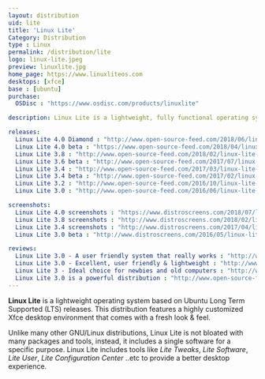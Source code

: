 ```yaml
---
layout: distribution
uid: lite
title: 'Linux Lite'
Category: Distribution
type : Linux
permalink: /distribution/lite
logo: linux-lite.jpeg
preview: linuxlite.jpg
home_page: https://www.linuxliteos.com
desktops: [xfce]
base : [ubuntu]
purchase:
  OSDisc : "https://www.osdisc.com/products/linuxlite"

description: Linux Lite is a lightweight, fully functional operating system built on top of Ubuntu. It includes a good collection of applications to serve your day to day needs.

releases:
  Linux Lite 4.0 Diamond : "http://www.open-source-feed.com/2018/06/linux-lite-40-diamond-released-with.html"
  Linux Lite 4.0 beta : "https://www.open-source-feed.com/2018/04/linux-lite-40-beta-released-with-new.html"
  Linux Lite 3.8 : "http://www.open-source-feed.com/2018/02/linux-lite-38-released-based-on-ubuntu.html"
  Linux Lite 3.6 beta : "http://www.open-source-feed.com/2017/07/linux-lite-36-beta-announced-with.html"
  Linux Lite 3.4 : "http://www.open-source-feed.com/2017/03/linux-lite-34-released-with-easily.html"
  Linux Lite 3.4 beta : "http://www.open-source-feed.com/2017/02/linux-lite-34-beta-released-based-on.html"
  Linux Lite 3.2 : "http://www.open-source-feed.com/2016/10/linux-lite-32-released-includes.html"
  Linux Lite 3.0 : "http://www.open-source-feed.com/2016/06/linux-lite-30-final-released-with-new.html"

screenshots:
  Linux Lite 4.0 screenshots : "https://www.distroscreens.com/2018/07/linux-lite-40-diamond-screenshots.html"
  Linux Lite 3.8 screenshots : "http://www.distroscreens.com/2018/02/linux-lite-38-final-screenshots.html"
  Linux Lite 3.4 screenshots : "http://www.distroscreens.com/2017/04/linux-lite-34-screenshots.html"
  Linux Lite 3.0 beta : "http://www.distroscreens.com/2016/05/linux-lite-30-beta-screenshots.html"

reviews:
  Linux Lite 3.0 - A user friendly system that really works : "http://www.open-source-feed.com/2016/09/linux-lite-30-user-friendly-system-that.html"
  Linux Lite 3.0 - Excellent, user friendly & lightweight : "http://www.open-source-feed.com/2016/07/linux-lite-30-excellent-user-friendly.html"
  Linux Lite 3 - Ideal choice for newbies and old computers : "http://www.open-source-feed.com/2016/07/linux-lite-3-ideal-choice-for-newbies.html"
  Linux Lite 3.0 is a powerful distribution : "http://www.open-source-feed.com/2016/06/linux-lite-30-is-powerful-distribution.html"
---
```


**Linux Lite** is a lightweight operating system based on Ubuntu Long Term Supported (LTS) releases. This distribution features a highly customized Xfce desktop environment that comes with a fresh look & feel.

Unlike many other GNU/Linux distributions, Linux Lite is not bloated with many packages and tools, instead, it includes a single software for a specific purpose. Linux Lite includes tools like *Lite Tweaks*, *Lite Software*, *Lite User*, *Lite Configuration Center* ..etc to provide a better desktop experience.
